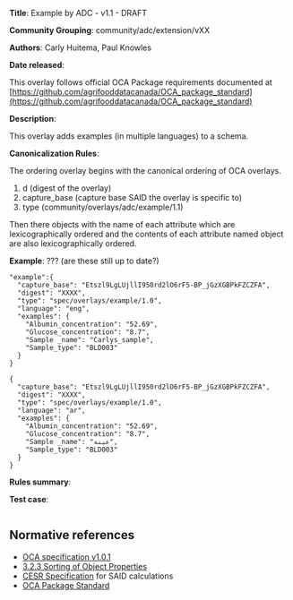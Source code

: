**Title**: Example by ADC - v1.1 - DRAFT

**Community Grouping**: community/adc/extension/vXX

**Authors**: Carly Huitema, Paul Knowles

**Date released**: 

This overlay follows official OCA Package requirements documented at [https://github.com/agrifooddatacanada/OCA_package_standard](https://github.com/agrifooddatacanada/OCA_package_standard)

**Description**:

This overlay adds examples (in multiple languages) to a schema.

**Canonicalization Rules**:

The ordering overlay begins with the canonical ordering of OCA overlays.
1) d (digest of the overlay)
2) capture_base (capture base SAID the overlay is specific to)
3) type (community/overlays/adc/example/1.1)

Then there objects with the name of each attribute which are lexicographically ordered and the contents of each attribute named object are also lexicographically ordered.

**Example**: ??? (are these still up to date?)

```
"example":{
  "capture_base": "Etszl9LgLUjllI950rd2lO6rF5-BP_jGzXGBPkFZCZFA",
  "digest": "XXXX",
  "type": "spec/overlays/example/1.0",
  "language": "eng",
  "examples": {
    "Albumin_concentration": "52.69",
    "Glucose_concentration": "8.7",
    "Sample _name": "Carlys_sample",
    "Sample_type": "BLD003"
  }
}

{
  "capture_base": "Etszl9LgLUjllI950rd2lO6rF5-BP_jGzXGBPkFZCZFA",
  "digest": "XXXX",
  "type": "spec/overlays/example/1.0",
  "language": "ar",
  "examples": {
    "Albumin_concentration": "52.69",
    "Glucose_concentration": "8.7",
    "Sample _name": "عينة",
    "Sample_type": "BLD003"
  }
}
```


**Rules summary**: 



**Test case**: 

```

```

## Normative references
- [OCA specification v1.0.1](http://oca.colossi.network/specification/) 
- [3.2.3 Sorting of Object Properties](https://www.rfc-editor.org/rfc/rfc8785#section-3.2.3)
- [CESR Specification](https://weboftrust.github.io/ietf-cesr/draft-ssmith-cesr.html) for SAID calculations
- [OCA Package Standard](https://github.com/agrifooddatacanada/OCA_package_standard)
